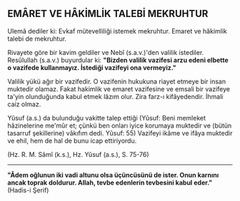 ## EMÂRET VE HÂKİMLİK TALEBİ MEKRUHTUR

Ulemâ dediler ki: Evkaf mütevelliliği istemek mekruhtur. Emaret ve hâkimlik talebi de mek­ruhtur.

Rivayete göre bir kavim geldiler ve Nebî (s.a.v.)'den valilik istediler. Resûlullah (s.a.v.) bu­yurdular ki: **"Bizden valilik vazifesi arzu edeni elbette o vazifede kullanmayız. İstediği vazifeyi ona vermeyiz."**

Valilik yükü ağır bir vazifedir. O vazifenin hu­kukuna riayet etmeye bir insan muktedir olamaz. Fakat hakimlik ve emaret vazifesine ve emsali bir vazifeye ta'yin olunduğunda kabul etmek lâzım olur. Zira farz-ı kifâyedendir. İhmali caiz olmaz.

Yûsuf (a.s.) da bulunduğu vakitte talep ettiği (Yûsuf: Beni memleket hâzinelerine me'mûr et; çünkü ben onları iyice korumaya muktedir ve (bü­tün tasarruf şekillerine) vâkıfım dedi. Yûsuf: 55) Vazifeyi ikâme ve ifâya muktedir ve ehil, hem de hal de bunu icap ettiriyordu.

(Hz. R. M. Sâmî (k.s.), Hz. Yûsuf (a.s.), S. 75-76)

<hr>

**"Âdem oğlunun iki vadi altunu olsa üçüncü­sünü de ister. Onun karnını ancak toprak doldu­rur. Allah, tevbe edenlerin tevbesini kabul eder."** (Hadis-i Şerif)
